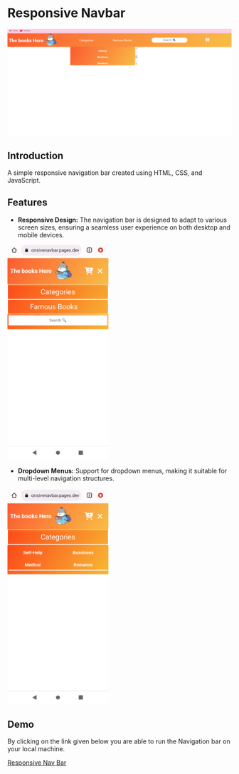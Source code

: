 # Responsive Navbar

<img src="images/demo-4.png">

## Introduction
A simple responsive navigation bar created using HTML, CSS, and JavaScript.

## Features
- **Responsive Design:** The navigation bar is designed to adapt to various screen sizes, ensuring a seamless user experience on both desktop and mobile devices.

<img src="images/demo-2.png" height="25%" width="45%">

- **Dropdown Menus:**  Support for dropdown menus, making it suitable for multi-level navigation structures.

<img src="images/demo-1.png" height="25%" width="45%">

## Demo
By clicking on the link given below you are able to run the Navigation bar on your local machine.

[Responsive Nav Bar](https://karanrainavaar-responsivenavbar.pages.dev/)